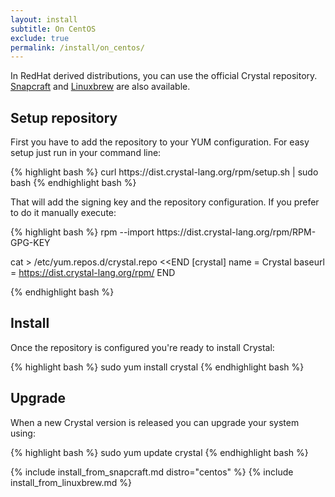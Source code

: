 ```yaml
---
layout: install
subtitle: On CentOS
exclude: true
permalink: /install/on_centos/
---
```


In RedHat derived distributions, you can use the official Crystal repository.
[Snapcraft](#snapcraft) and [Linuxbrew](#linuxbrew) are also available.

## Setup repository

First you have to add the repository to your YUM configuration. For easy setup just run in your command line:

<div class="code_section">
{% highlight bash %}
curl https://dist.crystal-lang.org/rpm/setup.sh | sudo bash
{% endhighlight bash %}
</div>

That will add the signing key and the repository configuration. If you prefer to do it manually execute:

<div class="code_section">
{% highlight bash %}
rpm --import https://dist.crystal-lang.org/rpm/RPM-GPG-KEY

cat > /etc/yum.repos.d/crystal.repo <<END
[crystal]
name = Crystal
baseurl = https://dist.crystal-lang.org/rpm/
END

{% endhighlight bash %}
</div>

## Install
Once the repository is configured you're ready to install Crystal:

<div class="code_section">
{% highlight bash %}
sudo yum install crystal
{% endhighlight bash %}
</div>

## Upgrade

When a new Crystal version is released you can upgrade your system using:

<div class="code_section">
{% highlight bash %}
sudo yum update crystal
{% endhighlight bash %}
</div>

{% include install_from_snapcraft.md distro="centos" %}
{% include install_from_linuxbrew.md %}
